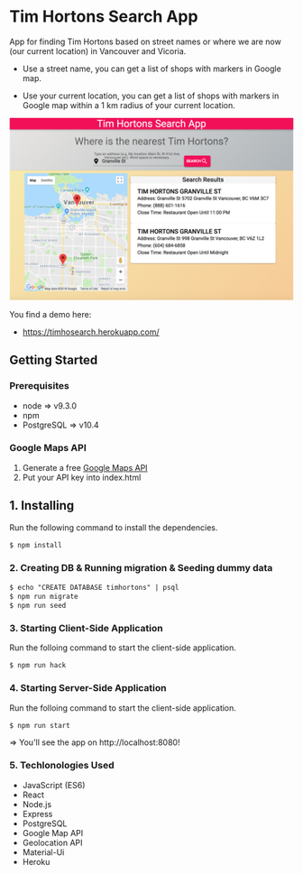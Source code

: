 # Tim Hortons Search App

 App for finding Tim Hortons based on street names or where we are now (our current location) in Vancouver and Vicoria. 

 * Use a street name, you can get a list of shops with markers in Google map.

 * Use your current location, you can get a list of shops with markers in Google map within a 1 km radius of your current location.

 ![Screen shot](readme.png)

You find a demo here:

* https://timhosearch.herokuapp.com/

## Getting Started

### Prerequisites

* node => v9.3.0
* npm
* PostgreSQL => v10.4

### Google Maps API

1.  Generate a free [Google Maps API](https://cloud.google.com/maps-platform/)
2.  Put your API key into index.html 

  <script src="https://maps.googleapis.com/maps/api/js?key=Your API Key"></script>

## 1. Installing

Run the following command to install the dependencies.

```
$ npm install
```

### 2. Creating DB & Running migration & Seeding dummy data

```
$ echo "CREATE DATABASE timhortons" | psql
$ npm run migrate
$ npm run seed
```

### 3. Starting Client-Side Application

Run the folloing command to start the client-side application.

```
$ npm run hack
```

### 4. Starting Server-Side Application

Run the folloing command to start the client-side application.

```
$ npm run start
```

=> You'll see the app on http://localhost:8080!

### 5. Techlonologies Used

  * JavaScript (ES6)
  * React
  * Node.js
  * Express
  * PostgreSQL
  * Google Map API
  * Geolocation API
  * Material-Ui
  * Heroku